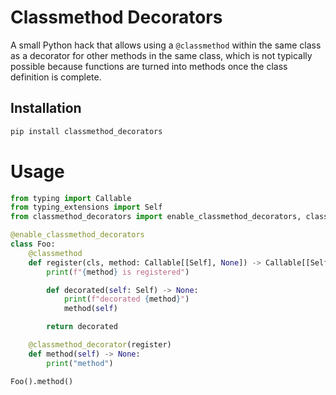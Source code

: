 # Classmethod Decorators

A small Python hack that allows using a `@classmethod` within the same class as a decorator for other methods in the same class, which is not typically possible because functions are turned into methods once the class definition is complete.

## Installation

```bash
pip install classmethod_decorators
```

# Usage

```python
from typing import Callable
from typing_extensions import Self
from classmethod_decorators import enable_classmethod_decorators, classmethod_decorator

@enable_classmethod_decorators
class Foo:
    @classmethod
    def register(cls, method: Callable[[Self], None]) -> Callable[[Self], None]:
        print(f"{method} is registered")

        def decorated(self: Self) -> None:
            print(f"decorated {method}")
            method(self)

        return decorated

    @classmethod_decorator(register)
    def method(self) -> None:
        print("method")

Foo().method()
```
